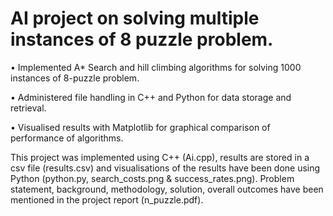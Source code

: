 # AI project on solving multiple instances of 8 puzzle problem.

• Implemented A* Search and hill climbing algorithms for solving 1000 instances of 8-puzzle problem.

• Administered file handling in C++ and Python for data storage and retrieval.

• Visualised results with Matplotlib for graphical comparison of performance of algorithms.

This project was implemented using C++ (Ai.cpp), results are stored in a csv file (results.csv) and visualisations of the results have been done using Python (python.py, search_costs.png & success_rates.png). Problem statement, background, methodology, solution, overall outcomes have been mentioned in the project report (n_puzzle.pdf).
